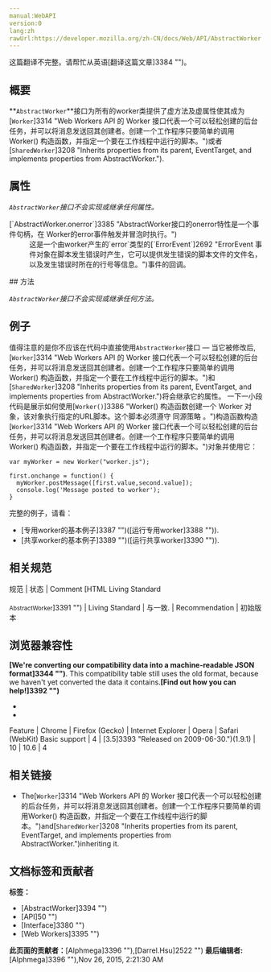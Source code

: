 ```yaml
---
manual:WebAPI
version:0
lang:zh
rawUrl:https://developer.mozilla.org/zh-CN/docs/Web/API/AbstractWorker
---
```




这篇翻译不完整。请帮忙从英语[翻译这篇文章]3384 "")。





## 概要<a name="概要"></a>


**`AbstractWorker`**接口为所有的worker类提供了虚方法及虚属性使其成为[`Worker`]3314 "Web Workers API 的 Worker 接口代表一个可以轻松创建的后台任务，并可以将消息发送回其创建者。创建一个工作程序只要简单的调用Worker() 构造函数，并指定一个要在工作线程中运行的脚本。")或者[`SharedWorker`]3208 "Inherits properties from its parent, EventTarget, and implements properties from AbstractWorker.").


## 属性<a name="属性"></a>


<em>`AbstractWorker`</em><em>接口不会实现或继承任何属性。</em>

<dl><dt>[`AbstractWorker.onerror`]3385 "AbstractWorker接口的onerror特性是一个事件句柄，在 Worker的error事件触发并冒泡时执行。")</dt><dd>这是一个由worker产生的`error`类型的[`ErrorEvent`]2692 "ErrorEvent 事件对象在脚本发生错误时产生，它可以提供发生错误的脚本文件的文件名，以及发生错误时所在的行号等信息。")事件的回调。</dd></dl>
## 方法<a name="方法"></a>


<em>`AbstractWorker`</em><em>接口不会实现或继承任何方法。</em>


## 例子<a name="例子"></a>


值得注意的是你不应该在代码中直接使用`AbstractWorker`接口 — 当它被修改后,[`Worker`]3314 "Web Workers API 的 Worker 接口代表一个可以轻松创建的后台任务，并可以将消息发送回其创建者。创建一个工作程序只要简单的调用Worker() 构造函数，并指定一个要在工作线程中运行的脚本。")和[`SharedWorker`]3208 "Inherits properties from its parent, EventTarget, and implements properties from AbstractWorker.")将会继承它的属性。 一下一小段代码是展示如何使用[`Worker()`]3386 "Worker() 构造函数创建一个 Worker 对象，该对象执行指定的URL脚本。这个脚本必须遵守 同源策略 。")构造函数构造[`Worker`]3314 "Web Workers API 的 Worker 接口代表一个可以轻松创建的后台任务，并可以将消息发送回其创建者。创建一个工作程序只要简单的调用Worker() 构造函数，并指定一个要在工作线程中运行的脚本。")对象并使用它：


```
var myWorker = new Worker("worker.js");

first.onchange = function() {
  myWorker.postMessage([first.value,second.value]);
  console.log('Message posted to worker');
}
```


完整的例子，请看：


* [专用worker的基本例子]3387 "")([运行专用worker]3388 "")).
* [共享worker的基本例子]3389 "")([运行共享worker]3390 "")).

## 相关规范<a name="相关规范"></a>
规范 | 状态 | Comment 
[HTML Living Standard<br></br><small>AbstractWorker</small>]3391 "") | Living Standard | 与一致. 
 | Recommendation | 初始版本 


## 浏览器兼容性<a name="浏览器兼容性"></a>


**[We&#39;re converting our compatibility data into a machine-readable JSON format]3344 "")**. This compatibility table still uses the old format, because we haven&#39;t yet converted the data it contains.**[Find out how you can help!]3392 "")**


* 
* 
Feature | Chrome | Firefox (Gecko) | Internet Explorer | Opera | Safari (WebKit) 
Basic support | 4 | [3.5]3393 "Released on 2009-06-30.")(1.9.1) | 10 | 10.6 | 4 





## 相关链接<a name="相关链接"></a>

* The[`Worker`]3314 "Web Workers API 的 Worker 接口代表一个可以轻松创建的后台任务，并可以将消息发送回其创建者。创建一个工作程序只要简单的调用Worker() 构造函数，并指定一个要在工作线程中运行的脚本。")and[`SharedWorker`]3208 "Inherits properties from its parent, EventTarget, and implements properties from AbstractWorker.")inheriting it.







## 文档标签和贡献者
**标签：**
* [AbstractWorker]3394 "")
* [API]50 "")
* [Interface]3380 "")
* [Web Workers]3395 "")

**此页面的贡献者：**[Alphmega]3396 ""),[Darrel.Hsu]2522 "")
**最后编辑者:**[Alphmega]3396 ""),<time>Nov 26, 2015, 2:21:30 AM</time>


